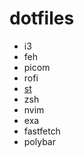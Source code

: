 # dotfiles

- i3
- feh
- picom
- rofi
- [st](https://github.com/LukeSmithxyz/st)
- zsh
- nvim
- exa
- fastfetch
- polybar
